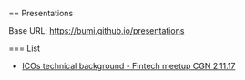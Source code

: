 == Presentations


Base URL: https://bumi.github.io/presentations


=== List 

* [ICOs technical background - Fintech meetup CGN 2.11.17](https://bumi.github.io/presentations/icos-technical-background)
